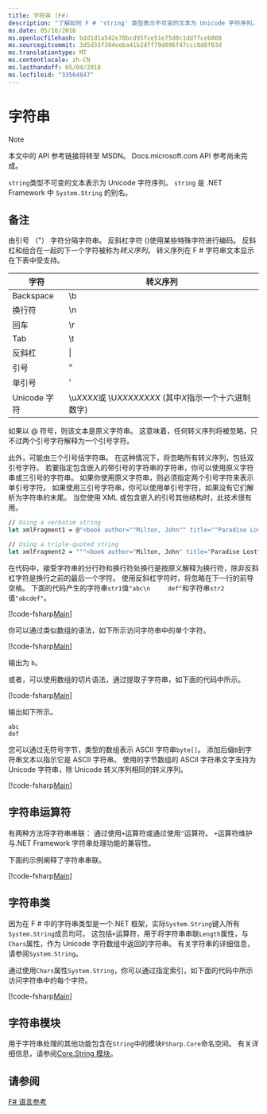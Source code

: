 ```yaml
---
title: 字符串 (F#)
description: "了解如何 F # 'string' 类型表示不可变的文本为 Unicode 字符序列。"
ms.date: 05/16/2016
ms.openlocfilehash: bdd1d1a542e70bcd95fce51e75d0c1ddffceb008
ms.sourcegitcommit: 3d5d33f384eeba41b2dff79d096f47ccc8d8f03d
ms.translationtype: MT
ms.contentlocale: zh-CN
ms.lasthandoff: 05/04/2018
ms.locfileid: "33564847"
---
```

# <a name="strings"></a>字符串

> [!NOTE]
本文中的 API 参考链接将转至 MSDN。  Docs.microsoft.com API 参考尚未完成。

`string`类型不可变的文本表示为 Unicode 字符序列。 `string` 是 .NET Framework 中 `System.String` 的别名。

## <a name="remarks"></a>备注
由引号 （"） 字符分隔字符串。 反斜杠字符 (\)使用某些特殊字符进行编码。 反斜杠和组合在一起的下一个字符被称为*转义序列*。 转义序列在 F # 字符串文本显示在下表中受支持。

|字符|转义序列|
|---------|---------------|
|Backspace|\b|
|换行符|\n|
|回车|\r|
|Tab|\t|
|反斜杠|\\|
|引号|\"|
|单引号|\'|
|Unicode 字符|\u*XXXX*或 \U*XXXXXXXX* (其中*X*指示一个十六进制数字)|

如果以 @ 符号，则该文本是原义字符串。 这意味着，任何转义序列将被忽略，只不过两个引号字符解释为一个引号字符。

此外，可能由三个引号括字符串。 在这种情况下，将忽略所有转义序列，包括双引号字符。 若要指定包含嵌入的带引号的字符串的字符串，你可以使用原义字符串或三引号的字符串。 如果你使用原义字符串，则必须指定两个引号字符来表示单引号字符。 如果使用三引号字符串，你可以使用单引号字符，如果没有它们解析为字符串的末尾。 当您使用 XML 或包含嵌入的引号其他结构时，此技术很有用。

```fsharp
// Using a verbatim string
let xmlFragment1 = @"<book author=""Milton, John"" title=""Paradise Lost"">"

// Using a triple-quoted string
let xmlFragment2 = """<book author="Milton, John" title="Paradise Lost">"""
```

在代码中，接受字符串的分行符和换行符处换行是按原义解释为换行符，除非反斜杠字符是换行之前的最后一个字符。 使用反斜杠字符时，将忽略在下一行的前导空格。 下面的代码产生的字符串`str1`值`"abc\n     def"`和字符串`str2`值`"abcdef"`。

[!code-fsharp[Main](../../../samples/snippets/fsharp/lang-ref-1/snippet1001.fs)]

你可以通过类似数组的语法，如下所示访问字符串中的单个字符。

[!code-fsharp[Main](../../../samples/snippets/fsharp/lang-ref-1/snippet1002.fs)]

输出为 `b`。

或者，可以使用数组的切片语法，通过提取子字符串，如下面的代码中所示。

[!code-fsharp[Main](../../../samples/snippets/fsharp/lang-ref-1/snippet1003.fs)]

输出如下所示。

```
abc
def
```

您可以通过无符号字节，类型的数组表示 ASCII 字符串`byte[]`。 添加后缀`B`到字符串文本以指示它是 ASCII 字符串。 使用的字节数组的 ASCII 字符串文字支持为 Unicode 字符串，除 Unicode 转义序列相同的转义序列。

[!code-fsharp[Main](../../../samples/snippets/fsharp/lang-ref-1/snippet1004.fs)]
    
## <a name="string-operators"></a>字符串运算符
有两种方法将字符串串联： 通过使用`+`运算符或通过使用`^`运算符。 `+`运算符维护与.NET Framework 字符串处理功能的兼容性。

下面的示例阐释了字符串串联。

[!code-fsharp[Main](../../../samples/snippets/fsharp/lang-ref-1/snippet1006.fs)]
    
## <a name="string-class"></a>字符串类
因为在 F # 中的字符串类型是一个.NET 框架，实际`System.String`键入所有`System.String`成员均可。 这包括`+`运算符，用于将字符串串联`Length`属性，与`Chars`属性，作为 Unicode 字符数组中返回的字符串。 有关字符串的详细信息，请参阅`System.String`。

通过使用`Chars`属性`System.String`，你可以通过指定索引，如下面的代码中所示访问字符串中的每个字符。

[!code-fsharp[Main](../../../samples/snippets/fsharp/lang-ref-1/snippet1005.fs)]
    
## <a name="string-module"></a>字符串模块
用于字符串处理的其他功能包含在`String`中的模块`FSharp.Core`命名空间。 有关详细信息，请参阅[Core.String 模块](https://msdn.microsoft.com/visualfsharpdocs/conceptual/core.string-module-%5bfsharp%5d)。

## <a name="see-also"></a>请参阅
[F# 语言参考](index.md)
